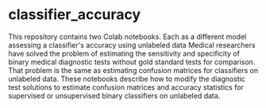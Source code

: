# classifier_accuracy
This repository contains two Colab notebooks. Each as a different model assessing a classifier's accuracy using unlabeled data
Medical researchers have solved the problem of estimating the sensitivity and specificity of binary medical diagnostic tests without gold standard tests for comparison. That problem is the same as estimating confusion matrices for classifiers on unlabeled data. These notebooks describe how to modify the diagnostic test solutions to estimate confusion matrices and accuracy statistics for supervised or unsupervised binary classifiers on unlabeled data.
